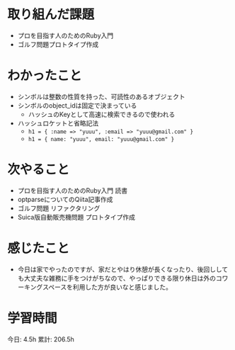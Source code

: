 # 取り組んだ課題 
+ プロを目指す人のためのRuby入門
+ ゴルフ問題プロトタイプ作成
# わかったこと   
+ シンボルは整数の性質を持った、可読性のあるオブジェクト
+ シンボルのobject_idは固定で決まっている
    + ハッシュのKeyとして高速に検索できるので使われる
+ ハッシュロケットと省略記法
    + `h1 = { :name => "yuuu", :email => "yuuu@gmail.com" }`
    + `h1 = { name: "yuuu", email: "yuuu@gmail.com" }`
# 次やること
+ プロを目指す人のためのRuby入門 読書 
+ optparseについてのQiita記事作成
+ ゴルフ問題 リファクタリング
+ Suica版自動販売機問題 プロトタイプ作成
# 感じたこと
+ 今日は家でやったのですが、家だとやはり休憩が長くなったり、後回ししても大丈夫な雑務に手をつけがちなので、やっぱりできる限り休日は外のコワーキングスペースを利用した方が良いなと感じました。
# 学習時間  
今日: 4.5h 
累計: 206.5h 

